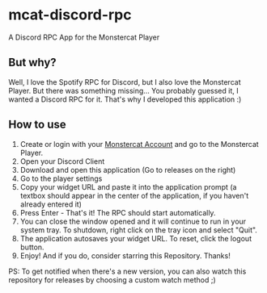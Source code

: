 # mcat-discord-rpc
A Discord RPC App for the Monstercat Player

## But why?
Well, I love the Spotify RPC for Discord, but I also love the Monstercat Player. But there was something missing... You probably guessed it, I wanted a Discord RPC for it. That's why I developed this application :)

## How to use
1. Create or login with your [Monstercat Account](https://monstercat.com) and go to the Monstercat Player. 
2. Open your Discord Client
3. Download and open this application (Go to releases on the right)
4. Go to the player settings
5. Copy your widget URL and paste it into the application prompt (a textbox should appear in the center of the application, if you haven't already entered it)
6. Press Enter - That's it! The RPC should start automatically.
7. You can close the window opened and it will continue to run in your system tray. To shutdown, right click on the tray icon and select "Quit".
8. The application autosaves your widget URL. To reset, click the logout button.
9. Enjoy! And if you do, consider starring this Repository. Thanks!

PS: To get notified when there's a new version, you can also watch this repository for releases by choosing a custom watch method ;)
